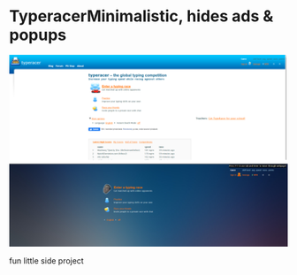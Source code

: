 # TyperacerMinimalistic, hides ads & popups

![Preview](browserextension.png)

fun little side project
